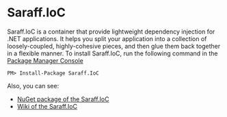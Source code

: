 # Saraff.IoC
Saraff.IoC is a container that provide lightweight dependency injection for .NET applications. It helps you split your application into a collection of loosely-coupled, highly-cohesive pieces, and then glue them back together in a flexible manner. 
To install Saraff.IoC, run the following command in the [Package Manager Console](https://docs.nuget.org/docs/start-here/using-the-package-manager-console)
```
PM> Install-Package Saraff.IoC
```
Also, you can see: 
* [NuGet package of the Saraff.IoC](https://www.nuget.org/packages/Saraff.IoC/)
* [Wiki of the Saraff.IoC](https://saraff-9eb1047a4beb4cef8506b29ba325bd5a.github.io/saraffioc/)
